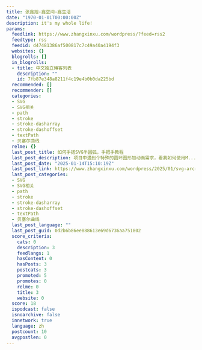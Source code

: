 ```yaml
---
title: 张鑫旭-鑫空间-鑫生活
date: "1970-01-01T00:00:00Z"
description: it's my whole life!
params:
  feedlink: https://www.zhangxinxu.com/wordpress/?feed=rss2
  feedtype: rss
  feedid: d47481386af500817c7c49a40a4194f3
  websites: {}
  blogrolls: []
  in_blogrolls:
  - title: 中文独立博客列表
    description: ""
    id: 7fb87e348a8211f4c19e4b0b0da225bd
  recommended: []
  recommender: []
  categories:
  - SVG
  - SVG相关
  - path
  - stroke
  - stroke-dasharray
  - stroke-dashoffset
  - textPath
  - 贝塞尔曲线
  relme: {}
  last_post_title: 如何手搓SVG半圆弧，手把手教程
  last_post_description: 项目中遇到个特殊的圆环图形加动画需求，看我如何使用M...A...圆弧指令手写最终的SVG代码（内含坐标计算JS方法，文字环绕实现等）。
  last_post_date: "2025-01-14T15:10:19Z"
  last_post_link: https://www.zhangxinxu.com/wordpress/2025/01/svg-arc-path-circle/
  last_post_categories:
  - SVG
  - SVG相关
  - path
  - stroke
  - stroke-dasharray
  - stroke-dashoffset
  - textPath
  - 贝塞尔曲线
  last_post_language: ""
  last_post_guid: 0d2b6b86ee888613e69d6736aa751802
  score_criteria:
    cats: 0
    description: 3
    feedlangs: 1
    hasContent: 0
    hasPosts: 3
    postcats: 3
    promoted: 5
    promotes: 0
    relme: 0
    title: 3
    website: 0
  score: 18
  ispodcast: false
  isnoarchive: false
  innetwork: true
  language: zh
  postcount: 10
  avgpostlen: 0
---
```

